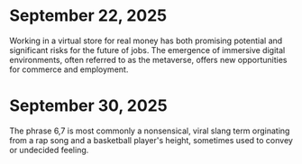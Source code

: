 # September 22, 2025
Working in a virtual store for real money has both promising potential and significant risks for the future of jobs. The emergence of immersive digital environments, often referred to as the metaverse, offers new opportunities for commerce and employment.
# September 30, 2025 
The phrase 6,7 is most commonly a nonsensical, viral slang term orginating from a rap song and a basketball player's height, sometimes used to convey or undecided feeling.
